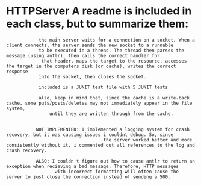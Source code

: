 # HTTPServer A readme is included in each class, but to summarize them:

                the main server waits for a connection on a socket. When a client connects, the server sends the new socket to a runnable
                to be executed in a thread. The thread then parses the message (using antlr), then calls the correct handler for 
                 that header, maps the target to the resource, accesses the target in the computers disk (or cache), writes the correct response
                into the socket, then closes the socket. 
                
                included is a JUNIT test file with 5 JUNIT tests
                
                also, keep in mind that, since the cache is a write-back cache, some puts/posts/deletes may not immediately appear in the file system, 
                    until they are written through from the cache.
                
                
               NOT IMPLEMENTED: I implemented a logging system for crash recovery, but it was causing issues i couldnt debug. So, since
                                        the server worked better and more consistently without it, i commented out all references to the log and crash recovery.
                                        
               ALSO: I couldn't figure out how to cause antlr to return an exception when recieving a bad message. Therefore, HTTP messages
                      with incorrect formatting will often cause the server to just close the connection instead of sending a 500.
                     
